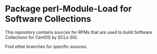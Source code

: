 # Package perl-Module-Load for Software Collections

This repository contains sources for RPMs that are used
to build Software Collections for CentOS by SCLo SIG.

Find other branches for specific sources.
